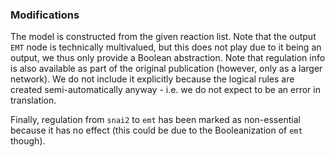 ### Modifications

The model is constructed from the given reaction list. Note that the output `EMT` node is technically multivalued, but this does not play due to it being an output, we thus only provide a Boolean abstraction. Note that regulation info is also available as part of the original publication (however, only as a larger network). We do not include it explicitly because the logical rules are created semi-automatically anyway - i.e. we do not expect to be an error in translation.

Finally, regulation from `snai2` to `emt` has been marked as non-essential because it has no effect (this could be due to the Booleanization of `emt` though).